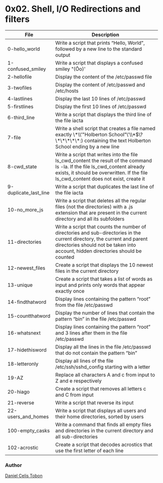 # 0x02. Shell, I/O Redirections and filters

| File | Description |
| ------ | ------ |
| 0-hello_world | Write a script that prints “Hello, World”, followed by a new line to the standard output |
| 1-confused_smiley | Write a script that displays a confused smiley "(Ôo)' |
| 2-hellofile | Display the content of the /etc/passwd file |
| 3-twofiles | Display the content of /etc/passwd and /etc/hosts |
| 4-lastlines | Display the last 10 lines of /etc/passwd |
| 5-firstlines | Display the first 10 lines of /etc/passwd |
| 6-third_line | Write a script that displays the third line of the file iacta |
| 7-file | Write a shell script that creates a file named exactly \\\*\\\\'"Holberton School"\\'\\\\\*$\\?\\\*\\\*\\\*\\\*\\\*:) containing the text Holberton School ending by a new line |
| 8-cwd_state | Write a script that writes into the file ls_cwd_content the result of the command ls -la. If the file ls_cwd_content already exists, it should be overwritten. If the file ls_cwd_content does not exist, create it |
| 9-duplicate_last_line | Write a script that duplicates the last line of the file iacta |
| 10-no_more_js | Write a script that deletes all the regular files (not the directories) with a .js extension that are present in the current directory and all its subfolders |
| 11-directories | Write a script that counts the number of directories and sub-directories in the current directory, the current and parent directories should not be taken into account, hidden directories should be counted |
| 12-newest_files | Create a script that displays the 10 newest files in the current directory |
| 13-unique | Create a script that takes a list of words as input and prints only words that appear exactly once |
| 14-findthatword | Display lines containing the pattern “root” from the file /etc/passwd |
| 15-countthatword | Display the number of lines that contain the pattern “bin” in the file /etc/passwd |
| 16-whatsnext | Display lines containing the pattern “root” and 3 lines after them in the file /etc/passwd |
| 17-hidethisword | Display all the lines in the file /etc/passwd that do not contain the pattern “bin” |
| 18-letteronly | Display all lines of the file /etc/ssh/sshd_config starting with a letter |
| 19-AZ | Replace all characters A and c from input to Z and e respectively |
| 20-hiago | Create a script that removes all letters c and C from input |
| 21-reverse | Write a script that reverse its input |
| 22-users_and_homes | Write a script that displays all users and their home directories, sorted by users |
| 100-empty_casks | Write a command that finds all empty files and directories in the current directory and all sub-directories |
| 102-acrostic | Create a script that decodes acrostics that use the first letter of each line |

### Author

[Daniel Celis Tobon](https://github.com/danicelistobon)
